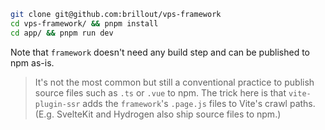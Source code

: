 ```bash
git clone git@github.com:brillout/vps-framework
cd vps-framework/ && pnpm install
cd app/ && pnpm run dev
```

Note that `framework` doesn't need any build step and can be published to npm as-is.

> It's not the most common but still a conventional practice to publish source files such as `.ts` or `.vue` to npm. The trick here is that `vite-plugin-ssr` adds the `framework`'s `.page.js` files to Vite's crawl paths. (E.g. SvelteKit and Hydrogen also ship source files to npm.)
